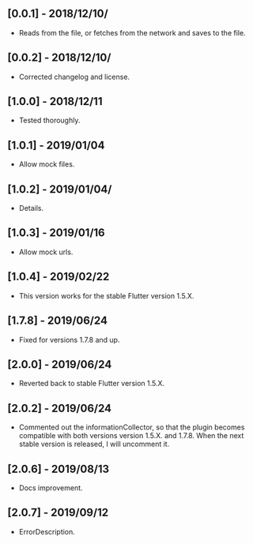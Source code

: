 ## [0.0.1] - 2018/12/10/

* Reads from the file, or fetches from the network and saves to the file.

## [0.0.2] - 2018/12/10/

* Corrected changelog and license.

## [1.0.0] - 2018/12/11

* Tested thoroughly.

## [1.0.1] - 2019/01/04

* Allow mock files.

## [1.0.2] - 2019/01/04/

* Details.

## [1.0.3] - 2019/01/16

* Allow mock urls.

## [1.0.4] - 2019/02/22

* This version works for the stable Flutter version 1.5.X.

## [1.7.8] - 2019/06/24

* Fixed for versions 1.7.8 and up.

## [2.0.0] - 2019/06/24

* Reverted back to stable Flutter version 1.5.X.

## [2.0.2] - 2019/06/24

* Commented out the informationCollector, so that the plugin becomes 
  compatible with both versions version 1.5.X. and 1.7.8. When the 
  next stable version is released, I will uncomment it. 
  
## [2.0.6] - 2019/08/13

* Docs improvement. 
  
## [2.0.7] - 2019/09/12

* ErrorDescription. 
  




